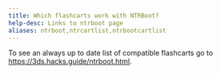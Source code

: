 ```yaml
---
title: Which flashcarts work with NTRBoot?
help-desc: Links to ntrboot page
aliases: ntrboot,ntrcartlist,ntrbootcartlist
---
```


To see an always up to date list of compatible flashcarts go to https://3ds.hacks.guide/ntrboot.html.
